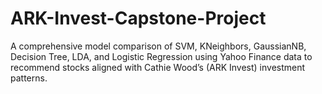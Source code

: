 # ARK-Invest-Capstone-Project
A comprehensive model comparison of SVM, KNeighbors, GaussianNB, Decision Tree, LDA, and Logistic Regression using Yahoo Finance data to recommend stocks aligned with Cathie Wood’s (ARK Invest) investment patterns.
